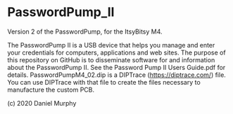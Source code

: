 # PasswordPump_II
Version 2 of the PasswordPump, for the ItsyBitsy M4.

The PasswordPump II is a USB device that helps you manage and enter your credentials for computers, applications and web sites.  The purpose of this repository on GitHub is to disseminate software for and information about the PasswordPump II.  See the Password Pump II Users Guide.pdf for details.  PasswordPumpM4_02.dip is a DIPTrace (https://diptrace.com/) file.  You can use DIPTrace with that file to create the files necessary to manufacture the custom PCB.

(c) 2020 Daniel Murphy
